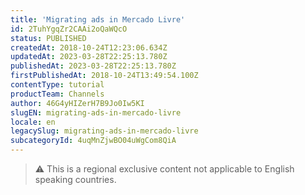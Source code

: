 ```yaml
---
title: 'Migrating ads in Mercado Livre'
id: 2TuhYgqZr2CAAi2oQaWQcO
status: PUBLISHED
createdAt: 2018-10-24T12:23:06.634Z
updatedAt: 2023-03-28T22:25:13.780Z
publishedAt: 2023-03-28T22:25:13.780Z
firstPublishedAt: 2018-10-24T13:49:54.100Z
contentType: tutorial
productTeam: Channels
author: 46G4yHIZerH7B9Jo0Iw5KI
slugEN: migrating-ads-in-mercado-livre
locale: en
legacySlug: migrating-ads-in-mercado-livre
subcategoryId: 4uqMnZjwBO04uWgCom8QiA
---
```


>⚠️ This is a regional exclusive content not applicable to English speaking countries.
